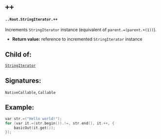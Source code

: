 # `++`

#### `..Root.StringIterator.++`

Increments `StringIterator` instance (equivalent of `parent.=(parent.+(1))`).

* **Return value:** reference to incremented `StringIterator` instance 

## Child of:

[`StringIterator`](docs..Root.StringIterator.md)

## Signatures:

`NativeCallable`, `Callable`

## Example:

```c
var str.=("Hello world!");
for (var it.=(str.begin()).!=, str.end(), it.++, {
    basicOut(it.get());
});
```